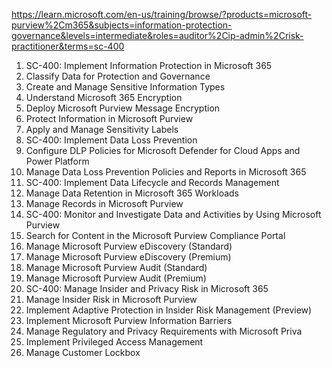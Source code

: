 
https://learn.microsoft.com/en-us/training/browse/?products=microsoft-purview%2Cm365&subjects=information-protection-governance&levels=intermediate&roles=auditor%2Cip-admin%2Crisk-practitioner&terms=sc-400


1. SC-400: Implement Information Protection in Microsoft 365
2. Classify Data for Protection and Governance
3. Create and Manage Sensitive Information Types
4. Understand Microsoft 365 Encryption
5. Deploy Microsoft Purview Message Encryption
6. Protect Information in Microsoft Purview
7. Apply and Manage Sensitivity Labels
8. SC-400: Implement Data Loss Prevention
9. Configure DLP Policies for Microsoft Defender for Cloud Apps and Power Platform
10. Manage Data Loss Prevention Policies and Reports in Microsoft 365
11. SC-400: Implement Data Lifecycle and Records Management
12. Manage Data Retention in Microsoft 365 Workloads
13. Manage Records in Microsoft Purview
14. SC-400: Monitor and Investigate Data and Activities by Using Microsoft Purview
15. Search for Content in the Microsoft Purview Compliance Portal
16. Manage Microsoft Purview eDiscovery (Standard)
17. Manage Microsoft Purview eDiscovery (Premium)
18. Manage Microsoft Purview Audit (Standard)
19. Manage Microsoft Purview Audit (Premium)
20. SC-400: Manage Insider and Privacy Risk in Microsoft 365
21. Manage Insider Risk in Microsoft Purview
22. Implement Adaptive Protection in Insider Risk Management (Preview)
23. Implement Microsoft Purview Information Barriers
24. Manage Regulatory and Privacy Requirements with Microsoft Priva
25. Implement Privileged Access Management
26. Manage Customer Lockbox
